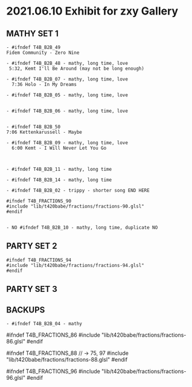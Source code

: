 # 2021.06.10 Exhibit for zxy Gallery 

## MATHY SET 1
```
- #ifndef T4B_B2B_49
Fidem Community - Zero Nine

- #ifndef T4B_B2B_48 - mathy, long time, love
 5:32, Kemt I'll Be Around (may not be long enough)

- #ifndef T4B_B2B_07 - mathy, long time, love
  7:36 Holo - In My Dreams

- #ifndef T4B_B2B_05 - mathy, long time, love


- #ifndef T4B_B2B_06 - mathy, long time, love


- #ifndef T4B_B2B_50
7:06 Kettenkarussell - Maybe

- #ifndef T4B_B2B_09 - mathy, long time, love
  6:00 Kemt - I Will Never Let You Go



- #ifndef T4B_B2B_11 - mathy, long time

- #ifndef T4B_B2B_14 - mathy, long time

- #ifndef T4B_B2B_02 - trippy - shorter song END HERE

#ifndef T4B_FRACTIONS_90
#include "lib/t420babe/fractions/fractions-90.glsl"
#endif


```

```
- NO #ifndef T4B_B2B_10 - mathy, long time, duplicate NO
```


## PARTY SET 2
```
#ifndef T4B_FRACTIONS_94
#include "lib/t420babe/fractions/fractions-94.glsl"
#endif
```

## PARTY SET 3



## BACKUPS
```
- #ifndef T4B_B2B_04 - mathy
```
#ifndef T4B_FRACTIONS_86
#include "lib/t420babe/fractions/fractions-86.glsl"
#endif

#ifndef T4B_FRACTIONS_88 // -> 75, 97
#include "lib/t420babe/fractions/fractions-88.glsl"
#endif

#ifndef T4B_FRACTIONS_96
#include "lib/t420babe/fractions/fractions-96.glsl"
#endif
